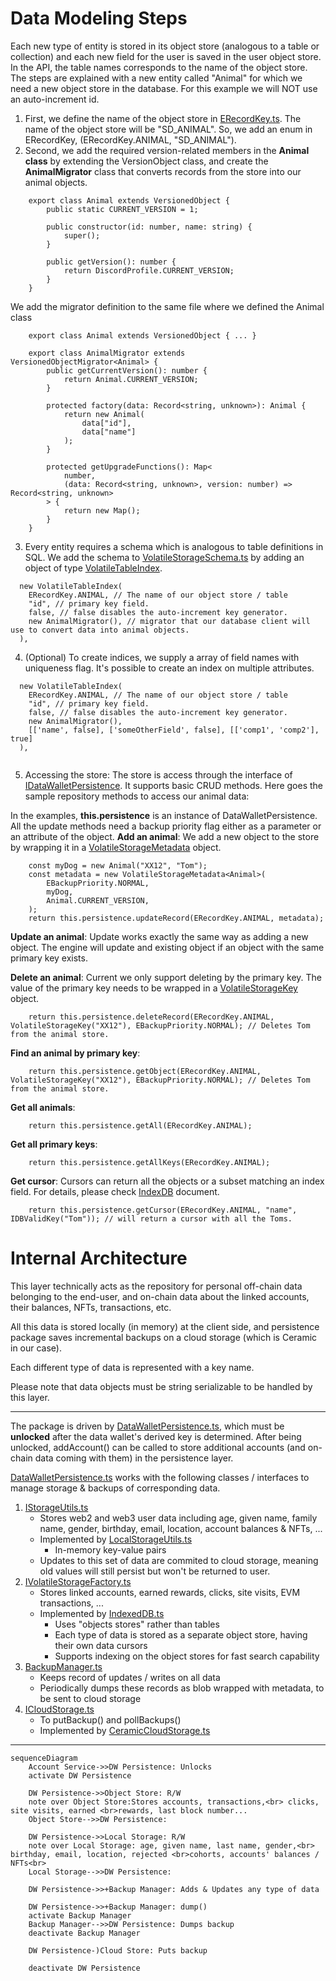 # Data Modeling Steps
Each new type of entity is stored in its object store (analogous to a table or collection) and each new field for the user is saved in the user object store. In the API, the table names corresponds to the name of the object store. The steps are explained with a new entity called "Animal" for which we need a new object store in the database. For this example we will NOT use an auto-increment id.

1. First, we define the name of the object store in [ERecordKey.ts](./../../packages/persistence/src/ELocalStorageKey.ts). The name of the object store will be "SD_ANIMAL". So, we add an enum in ERecordKey, (ERecordKey.ANIMAL, "SD_ANIMAL").
2. Second, we add the required version-related members in the **Animal class** by extending the VersionObject class, and create the **AnimalMigrator** class that converts records from the store into our animal objects.

```
    export class Animal extends VersionedObject {
        public static CURRENT_VERSION = 1;

        public constructor(id: number, name: string) {
            super();
        }

        public getVersion(): number {
            return DiscordProfile.CURRENT_VERSION;
        }
    }
```

We add the migrator definition to the same file where we defined the Animal class

```
    export class Animal extends VersionedObject { ... }

    export class AnimalMigrator extends VersionedObjectMigrator<Animal> {
        public getCurrentVersion(): number {
            return Animal.CURRENT_VERSION;
        }

        protected factory(data: Record<string, unknown>): Animal {
            return new Animal(
                data["id"],
                data["name"]
            );
        }

        protected getUpgradeFunctions(): Map<
            number,
            (data: Record<string, unknown>, version: number) => Record<string, unknown>
        > {
            return new Map();
        }
    }
```
3. Every entity requires a schema which is analogous to table definitions in SQL. We add the schema to [VolatileStorageSchema.ts](./../../packages/persistence/src/volatile/VolatileStorageSchema.ts) by adding an object of type [VolatileTableIndex](./../../packages/persistence/src/volatile/VolatileTableIndex.ts). 
```
  new VolatileTableIndex(
    ERecordKey.ANIMAL, // The name of our object store / table
    "id", // primary key field.
    false, // false disables the auto-increment key generator. 
    new AnimalMigrator(), // migrator that our database client will use to convert data into animal objects.
  ),

```



4. (Optional) To create indices, we supply a array of field names with uniqueness flag. It's possible to create an index on multiple attributes.

```
  new VolatileTableIndex(
    ERecordKey.ANIMAL, // The name of our object store / table
    "id", // primary key field.
    false, // false disables the auto-increment key generator. 
    new AnimalMigrator(),
    [['name', false], ['someOtherField', false], [['comp1', 'comp2'], true]
  ),


```

5. Accessing the store: The store is access through the interface of [IDataWalletPersistence](./../../packages/core/src/interfaces/data/utilities/IDataWalletPersistence.ts). It supports basic CRUD methods. Here goes the sample repository methods to access our animal data:

In the examples, **this.persistence** is an instance of DataWalletPersistence. All the update methods need a backup priority flag either as a parameter or an attribute of the object. 
**Add an animal**: We add a new object to the store by wrapping it in a [VolatileStorageMetadata](./../../packages/objects/src/businessObjects/VolatileStorageMetadata.ts) object.
```
    const myDog = new Animal("XX12", "Tom");
    const metadata = new VolatileStorageMetadata<Animal>(
        EBackupPriority.NORMAL,
        myDog,
        Animal.CURRENT_VERSION,
    );
    return this.persistence.updateRecord(ERecordKey.ANIMAL, metadata);
```

**Update an animal**: Update works exactly the same way as adding a new object. The engine will update and existing object if an object with the same primary key exists.

**Delete an animal**: Current we only support deleting by the primary key. The value of the primary key needs to be wrapped in a [VolatileStorageKey](./../../packages/objects/src/primitives/VolatileStorageKey.ts) object.

```
    return this.persistence.deleteRecord(ERecordKey.ANIMAL, VolatileStorageKey("XX12"), EBackupPriority.NORMAL); // Deletes Tom from the animal store.
```

**Find an animal by primary key**:
```
    return this.persistence.getObject(ERecordKey.ANIMAL, VolatileStorageKey("XX12"), EBackupPriority.NORMAL); // Deletes Tom from the animal store.
```

**Get all animals**:
```
    return this.persistence.getAll(ERecordKey.ANIMAL);
```
**Get all primary keys**:
```
    return this.persistence.getAllKeys(ERecordKey.ANIMAL);
```

**Get cursor**:
Cursors can return all the objects or a subset matching an index field. For details, please check [IndexDB](https://developer.mozilla.org/en-US/docs/Web/API/IndexedDB_API/Using_IndexedDB) document.
```
    return this.persistence.getCursor(ERecordKey.ANIMAL, "name", IDBValidKey("Tom")); // will return a cursor with all the Toms. 
```


# Internal Architecture

This layer technically acts as the repository for personal off-chain data belonging to the end-user, and on-chain data about the linked accounts, their balances, NFTs, transactions, etc. 

All this data is stored locally (in memory) at the client side, and persistence package saves incremental backups on a cloud storage (which is Ceramic in our case). 

Each different type of data is represented with a key name.

Please note that data objects must be string serializable to be handled by this layer.

---

The package is driven by [DataWalletPersistence.ts](/packages/persistence/src/DataWalletPersistence.ts), which must be **unlocked** after the data wallet's derived key is determined.
After being unlocked, addAccount() can be called to store additional accounts (and on-chain data coming with them) in the persistence layer.

[DataWalletPersistence.ts](/packages/persistence/src/DataWalletPersistence.ts) works with the following classes / interfaces to manage storage & backups of corresponding data.
1. [IStorageUtils.ts](/packages/utils/src/IStorageUtils.ts)
    - Stores web2 and web3 user data including age, given name, family name, gender, birthday, email, location, account balances & NFTs, ...
    - Implemented by [LocalStorageUtils.ts](/packages/utils/src/LocalStorageUtils.ts)
        - In-memory key-value pairs
    - Updates to this set of data are commited to cloud storage, meaning old values will still persist but won't be returned to user.
2. [IVolatileStorageFactory.ts](/packages/persistence/src/volatile/IVolatileStorageFactory.ts)
    - Stores linked accounts, earned rewards, clicks, site visits, EVM transactions, ...
    - Implemented by [IndexedDB.ts](/packages/persistence/src/volatile/IndexedDB.ts)
        - Uses "objects stores" rather than tables
        - Each type of data is stored as a separate object store, having their own data cursors
        - Supports indexing on the object stores for fast search capability
3. [BackupManager.ts](/packages/persistence/src/backup/BackupManager.ts)
    - Keeps record of updates / writes on all data
    - Periodically dumps these records as blob wrapped with metadata, to be sent to cloud storage
4. [ICloudStorage.ts](/packages/persistence/src/cloud/ICloudStorage.ts)
    - To putBackup() and pollBackups()
    - Implemented by [CeramicCloudStorage.ts](/packages/persistence/src/cloud/CeramicCloudStorage.ts)
    
---

```mermaid
sequenceDiagram
    Account Service->>DW Persistence: Unlocks
    activate DW Persistence
    
    DW Persistence->>Object Store: R/W
    note over Object Store:Stores accounts, transactions,<br> clicks, site visits, earned <br>rewards, last block number...
    Object Store-->>DW Persistence: 

    DW Persistence->>Local Storage: R/W 
    note over Local Storage: age, given name, last name, gender,<br> birthday, email, location, rejected <br>cohorts, accounts' balances / NFTs<br>
    Local Storage-->>DW Persistence: 

    DW Persistence->>+Backup Manager: Adds & Updates any type of data

    DW Persistence->>+Backup Manager: dump()
    activate Backup Manager
    Backup Manager-->>DW Persistence: Dumps backup
    deactivate Backup Manager

    DW Persistence-)Cloud Store: Puts backup

    deactivate DW Persistence
```

